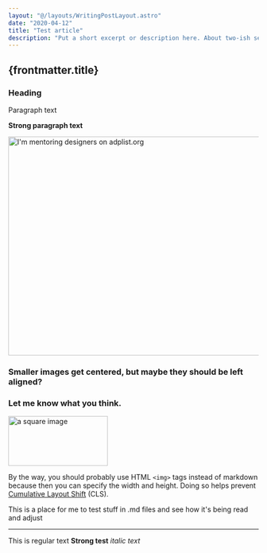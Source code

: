 ```yaml
---
layout: "@/layouts/WritingPostLayout.astro"
date: "2020-04-12"
title: "Test article"
description: "Put a short excerpt or description here. About two-ish sentences."
---
```


<!-- @alecdanz this is for reference on how to add an image ↓ -->

## {frontmatter.title}

### Heading

Paragraph text

**Strong paragraph text**

<img src="/adplist.png" width="718" height="440" alt="I'm mentoring designers on adplist.org" />

### Smaller images get centered, but maybe they should be left aligned?

### Let me know what you think.

<img src="https://picsum.photos/seed/1337/200/100" width="200" height="100" alt="a square image" />

By the way, you should probably use HTML `<img>` tags instead of markdown because then you can specify the width and height. Doing so helps prevent [Cumulative Layout Shift](https://web.dev/cls/) (CLS).

This is a place for me to test stuff in .md files and see how it's being read and adjust

----

This is regular text **Strong test** _italic text_ 

